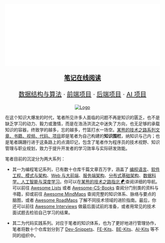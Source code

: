 <!-- PROJECT LOGO -->
<br />
<p align="center">
  <a href="https://github.com/wx-chevalier/repo">
    <img src="https://raw.githubusercontent.com/wx-chevalier/wx-chevalier/master/header.svg" alt="Logo" style="width: 100vw;height: 200px" />
  </a>

  <p align="center" style="font-size: 20px">
    <strong><a href="https://ng-tech.icu/books/">笔记在线阅读</a></strong>
    <br />
    <br />
    <a href="https://github.com/Dev-Snippets">数据结构与算法</a>
    ·
    <a href="https://github.com/FE-Kits">前端项目</a>
    ·
    <a href="https://github.com/BE-Kits">后端项目</a>
    ·
    <a href="https://github.com/AI-Kits">AI 项目</a>

  </p>

  <p align="center">
    <a href="https://github.com/wx-chevalier/repo">
        <img src="https://github-readme-stats.vercel.app/api?username=wx-chevalier" alt="Logo" style="width: 100vw;height: 400px" />
    </a>
  </p>
</p>

在这个知识大爆发的时代，笔者所见许多人面临的问题不再是知识的匮乏，也不是缺乏学习的动力、毅力或激情，而是在浩汤洪流之中迷失了方向，也无足够的承载知识的容器，终致学的越多，忘的越多，竹篮打水一场空。[某熊的技术之路系列文章、书籍、视频、代码、项目](https://github.com/wx-chevalier)即是笔者为自己构建的**知识围栏**，纳知识与己内；也是笔者蹒跚行进于这条路上的点滴印记，包含了笔者作为程序员的技术视野、知识管理与职业规划，致力于提升开发者的学习效率与实际研发效能。

笔者目前的沉淀分为两大系列：

- 其一为编程笔记系列，已有数十仓库千篇文章百万字，涵盖了 [编程语言]()、[软件工程、模式与架构]()、[Web 与大前端]()、[服务端架构]()、[分布式基础架构]()、[数据科学，人工智能与深度学习]()。你可以在[某熊的技术之路指北 ☯](https://github.com/wx-chevalier/Developer-Zero-To-Mastery)查阅详细的导航。可以前往 [Awesome Lists](https://ngte-al.gitbook.io/i/) 或者 [Awesome-CS-Books](https://github.com/wx-chevalier/Awesome-CS-Books) 查阅分门别类的资料与书籍，抑或前往 [Awesome MindMaps](https://github.com/wx-chevalier/Awesome-MindMaps) 查阅完整的知识体系、脉络与要点的脑图，或者 [Awesome RoadMaps](https://github.com/wx-chevalier/Awesome-RoadMaps) 了解不同技术领域的进阶指南。最后，你还可以前往 [Awesome Interviews](https://github.com/wx-chevalier/Awesome-Interviews) 做最后面试前的准备，或者用常见的技术面试题去检验自己学习的结果。

- 其二为代码实践系列。对应于笔者的知识体系，也为了更好地进行管理协作，笔者将数十个仓库划分到了 [Dev-Snippets](https://github.com/Dev-Snippets)、[FE-Kits](https://github.com/FE-Kits)、[BE-Kits](https://github.com/BE-Kits)、[AI-Kits](https://github.com/AI-Kits) 等不同的组织中。

